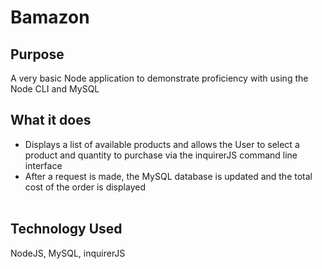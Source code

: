 # Bamazon

  ## Purpose
  A very basic Node application to demonstrate proficiency with using the Node CLI and MySQL

 ## What it does
  - Displays a list of available products and allows the User to select a product and quantity to purchase via the inquirerJS command line interface<br>
  - After a request is made, the MySQL database is updated and the total cost of the order is displayed<br><br>

## Technology Used
  NodeJS, MySQL, inquirerJS